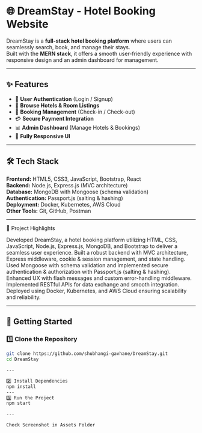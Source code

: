 # 🌐 DreamStay - Hotel Booking Website  

DreamStay is a **full-stack hotel booking platform** where users can seamlessly search, book, and manage their stays.  
Built with the **MERN stack**, it offers a smooth user-friendly experience with responsive design and an admin dashboard for management.  

---

## ✨ Features  
- 🔑 **User Authentication** (Login / Signup)  
- 🏨 **Browse Hotels & Room Listings**  
- 📅 **Booking Management** (Check-in / Check-out)  
- 💳 **Secure Payment Integration**  
- 📊 **Admin Dashboard** (Manage Hotels & Bookings)  
- 📱 **Fully Responsive UI**  

---

## 🛠️ Tech Stack  
**Frontend:** HTML5, CSS3, JavaScript, Bootstrap, React  
**Backend:** Node.js, Express.js (MVC architecture)  
**Database:** MongoDB with Mongoose (schema validation)  
**Authentication:** Passport.js (salting & hashing)  
**Deployment:** Docker, Kubernetes, AWS Cloud  
**Other Tools:** Git, GitHub, Postman  

---
📌 Project Highlights

Developed DreamStay, a hotel booking platform utilizing HTML, CSS, JavaScript, Node.js, Express.js, MongoDB, and Bootstrap to deliver a seamless user experience.
Built a robust backend with MVC architecture, Express middleware, cookie & session management, and state handling.
Used Mongoose with schema validation and implemented secure authentication & authorization with Passport.js (salting & hashing).
Enhanced UX with flash messages and custom error-handling middleware.
Implemented RESTful APIs for data exchange and smooth integration.
Deployed using Docker, Kubernetes, and AWS Cloud ensuring scalability and reliability.

---

## 🚀 Getting Started  

### 1️⃣ Clone the Repository  
```bash
git clone https://github.com/shubhangi-gavhane/DreamStay.git
cd DreamStay

---

2️⃣ Install Dependencies
npm install
---
3️⃣ Run the Project
npm start

---

Check Screenshot in Assets Folder
